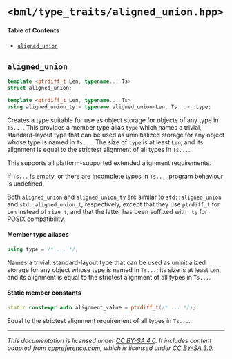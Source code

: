 # `<bml/type_traits/aligned_union.hpp>`
#### Table of Contents
- [`aligned_union`](#aligned_union)

## `aligned_union`
```c++
template <ptrdiff_t Len, typename... Ts>
struct aligned_union;

template <ptrdiff_t Len, typename... Ts>
using aligned_union_ty = typename aligned_union<Len, Ts...>::type;
```
Creates a type suitable for use as object storage for objects of any type in `Ts...`. This provides
a member type alias `type` which names a trivial, standard-layout type that can be used as
uninitialized storage for any object whose type is named in `Ts...`. The size of `type` is at least
`Len`, and its alignment is equal to the strictest alignment of all types in `Ts...`.

This supports all platform-supported extended alignment requirements.

If `Ts...` is empty, or there are incomplete types in `Ts...`, program behaviour is undefined.

Both `aligned_union` and `aligned_union_ty` are similar to `std::aligned_union` and
`std::aligned_union_t`, respectively, except that they use `ptrdiff_t` for `Len` instead of
`size_t`, and that the latter has been suffixed with `_ty` for POSIX compatibility.

#### Member type aliases
```c++
using type = /* ... */;
```
Names a trivial, standard-layout type that can be used as uninitialized storage for any object whose
type is named in `Ts...`; its size is at least `Len`, and its alignment is equal to the strictest
alignment of all types in `Ts...`.

#### Static member constants
```c++
static constexpr auto alignment_value = ptrdiff_t(/* ... */);
```
Equal to the strictest alignment requirement of all types in `Ts...`.

---
*This documentation is licensed under [CC BY-SA 4.0][1]. It includes content adapted from
[cppreference.com][2], which is licensed under [CC BY-SA 3.0][3].*

[1]: https://creativecommons.org/licenses/by-sa/4.0
[2]: https://en.cppreference.com
[3]: https://creativecommons.org/licenses/by-sa/3.0
